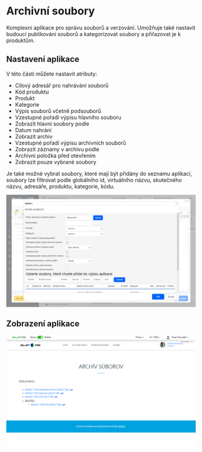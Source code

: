 # Archivní soubory

Komplexní aplikace pro správu souborů a verzování. Umožňuje také nastavit budoucí publikování souborů a kategorizovat soubory a přiřazovat je k produktům.

## Nastavení aplikace

V této části můžete nastavit atributy:
- Cílový adresář pro nahrávání souborů
- Kód produktu
- Produkt
- Kategorie
- Výpis souborů včetně podsouborů
- Vzestupné pořadí výpisu hlavního souboru
- Zobrazit hlavní soubory podle
- Datum nahrání
- Zobrazit archiv
- Vzestupné pořadí výpisu archivních souborů
- Zobrazit záznamy v archivu podle
- Archivní položka před otevřením
- Zobrazit pouze vybrané soubory

Je také možné vybrat soubory, které mají být přidány do seznamu aplikací, soubory lze filtrovat podle globálního id, virtuálního názvu, skutečného názvu, adresáře, produktu, kategorie, kódu.

![](editor.png)

## Zobrazení aplikace

![](file_archiv.png)
